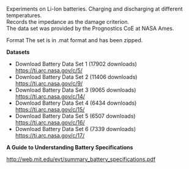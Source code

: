 
Experiments on Li-Ion batteries. Charging and discharging at different temperatures.  
Records the impedance as the damage criterion.  
The data set was provided by the Prognostics CoE at NASA Ames.  
  
Format 	The set is in .mat format and has been zipped.  
  
__Datasets__
  
-  Download Battery Data Set 1 (17902 downloads)  https://ti.arc.nasa.gov/c/5/  
-  Download Battery Data Set 2 (11406 downloads)  https://ti.arc.nasa.gov/c/9/  
-  Download Battery Data Set 3 (9065 downloads)   https://ti.arc.nasa.gov/c/14/  
-  Download Battery Data Set 4 (6434 downloads)   https://ti.arc.nasa.gov/c/15/  
-  Download Battery Data Set 5 (6507 downloads)   https://ti.arc.nasa.gov/c/16/  
-  Download Battery Data Set 6 (7339 downloads)   https://ti.arc.nasa.gov/c/17/  

__A Guide to Understanding Battery Specifications__
  
http://web.mit.edu/evt/summary_battery_specifications.pdf

